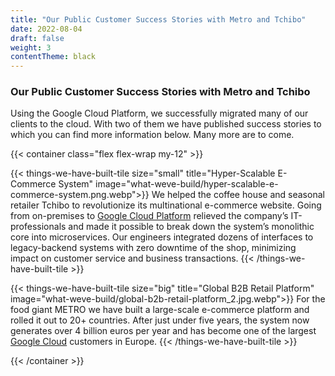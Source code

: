 ```yaml
---
title: "Our Public Customer Success Stories with Metro and Tchibo"
date: 2022-08-04
draft: false
weight: 3
contentTheme: black
---
```

### Our Public Customer Success Stories with Metro and Tchibo
Using the Google Cloud Platform, we successfully migrated many of our clients to the cloud. With two of them we have published success stories to which you can find more information below. Many more are to come.

{{< container class="flex flex-wrap my-12" >}}

{{< things-we-have-built-tile
size="small"
title="Hyper-Scalable E-Commerce System" 
image="what-weve-build/hyper-scalable-e-commerce-system.png.webp">}}
We helped the coffee house and seasonal retailer Tchibo to revolutionize its multinational e-commerce website. Going from on-premises to [Google Cloud Platform](https://cloud.google.com/customers/tchibo) relieved the company’s IT-professionals and made it possible to break down the system’s monolithic core into microservices. Our engineers integrated dozens of interfaces to legacy-backend systems with zero downtime of the shop, minimizing impact on customer service and business transactions.
{{< /things-we-have-built-tile >}}

{{< things-we-have-built-tile
size="big"
title="Global B2B Retail Platform"
image="what-weve-build/global-b2b-retail-platform_2.jpg.webp">}}
For the food giant METRO we have built a large-scale e-commerce platform and rolled it out to 20+ countries. After just under five years, the system now generates over 4 billion euros per year and has become one of the largest [Google Cloud](https://cloud.google.com/customers/metro) customers in Europe.
{{< /things-we-have-built-tile >}}

{{< /container >}}